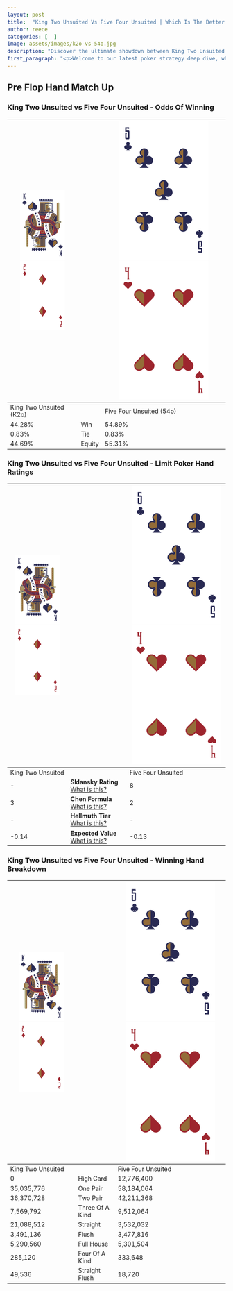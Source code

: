 ```yaml
---
layout: post
title:  "King Two Unsuited Vs Five Four Unsuited | Which Is The Better Hand In Poker? A Complete Guide"
author: reece
categories: [  ]
image: assets/images/k2o-vs-54o.jpg
description: "Discover the ultimate showdown between King Two Unsuited and Five Four Unsuited in poker! Uncover the odds, strategies, and scenarios where one hand triumphs over the other. Get ready to up your poker game with this thrilling analysis."
first_paragraph: "<p>Welcome to our latest poker strategy deep dive, where we're pitting two distinct hands against each other in a high-stakes showdown: King Two Unsuited vs Five Four Unsuited.</p><p>In the dynamic world of poker, every decision counts, and knowing which hand holds the upper hand is key to your success at the table.</p><p>In this article, we'll dissect these two hands, explore the scenarios where one dominates the other, and equip you with the knowledge to make strategic choices that can tip the odds in your favor.</p><p>Get ready to unravel the intriguing dynamics of these poker hands and elevate your game to new heights.</p>"
---
```




[comment]: # (sp0)

## Pre Flop Hand Match Up

<div class="table hand-ratings" markdown="1"> 



### King Two Unsuited vs Five Four Unsuited - Odds Of Winning


    
| ![image info](assets/images/hand1/K.png) ![image info](assets/images/hand1/2o.png) |  | ![image info](assets/images/hand2/5.png) ![image info](assets/images/hand2/4o.png) |
| -------- | -------- | -------- |
| King Two Unsuited (K2o) |  | Five Four Unsuited (54o) |
| 44.28% | Win | 54.89% |
| 0.83% | Tie | 0.83% |
| 44.69% | Equity | 55.31% |




[comment]: # (sp1)



### King Two Unsuited vs Five Four Unsuited - Limit Poker Hand Ratings


    
| ![image info](assets/images/hand1/K.png) ![image info](assets/images/hand1/2o.png) |  | ![image info](assets/images/hand2/5.png) ![image info](assets/images/hand2/4o.png) |
| -------- | -------- | -------- |
| King Two Unsuited |  | Five Four Unsuited |
| - | **Sklansky Rating** [What is this?](/sklansky-rating-explained) | 8 |
| 3 | **Chen Formula** [What is this?](/chen-formula-explained) | 2 |
| - | **Hellmuth Tier** [What is this?](/Hellmuth-tier-explained) | - |
| -0.14 | **Expected Value** [What is this?](/expected-value-explained) | -0.13 |




[comment]: # (sp2)



### King Two Unsuited vs Five Four Unsuited - Winning Hand Breakdown


    
| ![image info](assets/images/hand1/K.png) ![image info](assets/images/hand1/2o.png) |  | ![image info](assets/images/hand2/5.png) ![image info](assets/images/hand2/4o.png) |
| -------- | -------- | -------- |
| King Two Unsuited |  | Five Four Unsuited |
| 0 | High Card | 12,776,400 |
| 35,035,776 | One Pair | 58,184,064 |
| 36,370,728 | Two Pair | 42,211,368 |
| 7,569,792 | Three Of A Kind | 9,512,064 |
| 21,088,512 | Straight | 3,532,032 |
| 3,491,136 | Flush | 3,477,816 |
| 5,290,560 | Full House | 5,301,504 |
| 285,120 | Four Of A Kind | 333,648 |
| 49,536 | Straight Flush | 18,720 |




[comment]: # (sp3)



</div>

[comment]: # (sp4)



[comment]: # (sp5)

